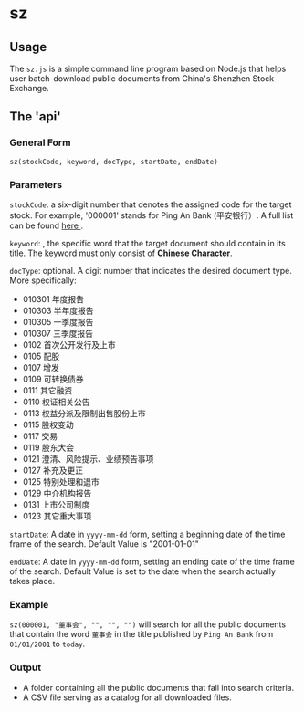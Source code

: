 # sz
## Usage
The `sz.js` is a simple command line program based on Node.js that helps user batch-download public documents from China's Shenzhen Stock Exchange.
## The 'api' 
### General Form
`sz(stockCode, keyword, docType, startDate, endDate)`
### Parameters
`stockCode`: <integer> a six-digit number that denotes the assigned code for the target stock. For example, '000001' stands for Ping An Bank (平安银行）. A full list can be found <a href='https://en.wikipedia.org/wiki/List_of_companies_listed_on_the_Shenzhen_Stock_Exchange'> here </a>.

`keyword`: <string>, the specific word that the target document should contain in its title. The keyword must only consist of **Chinese Character**.

`docType`: <integer> optional. A digit number that indicates the desired document type. More specifically:
- 010301 年度报告
- 010303 半年度报告
- 010305 一季度报告
- 010307 三季度报告
- 0102 首次公开发行及上市
- 0105 配股
- 0107 增发
- 0109 可转换债券
- 0111 其它融资
- 0110 权证相关公告
- 0113 权益分派及限制出售股份上市
- 0115 股权变动
- 0117 交易
- 0119 股东大会
- 0121 澄清、风险提示、业绩预告事项
- 0127 补充及更正
- 0125 特别处理和退市
- 0129 中介机构报告
- 0131 上市公司制度
- 0123 其它重大事项  

`startDate`: <string> A date in `yyyy-mm-dd` form, setting a beginning date of the time frame of the search. Default Value is "2001-01-01"

`endDate`: <string> A date in `yyyy-mm-dd` form, setting an ending date of the time frame of the search. Default Value is set to the date when the search actually takes place.

### Example
`sz(000001, "董事会", "", "", "")` will search for all the public documents that contain the word `董事会` in the title published by `Ping An Bank` from `01/01/2001` to `today`.
### Output
- A folder containing all the public documents that fall into search criteria.
- A CSV file serving as a catalog for all downloaded files.
